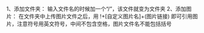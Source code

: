 1、添加文件夹：
  输入文件名的时候加一个“/”，该文件就变为文件夹
2、添加图片：
  在文件夹中上传图片文件之后，用 !+[自定义图片名]+(图片链接) 即可引用图片，注意符号用英文符号，中间不包含空格，图片文件名不能包括括号
